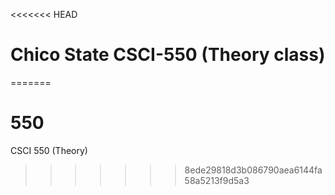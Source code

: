 <<<<<<< HEAD
# Chico State CSCI-550 (Theory class)
=======
# 550
CSCI 550 (Theory)
>>>>>>> 8ede29818d3b086790aea6144fa58a5213f9d5a3

